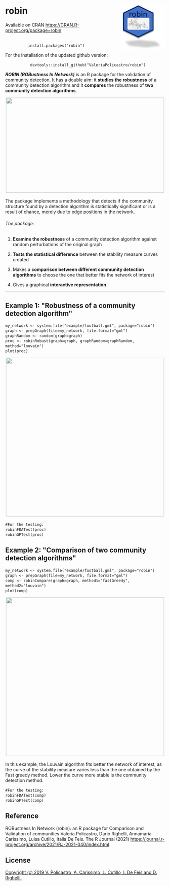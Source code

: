 # robin <img src="man/img/logoRobin.png" align="right" height="138.5"/>

Available on CRAN <https://CRAN.R-project.org/package=robin> <br/><br>

              install.packages("robin")

For the installation of the updated github version:

               devtools::install_github("ValeriaPolicastro/robin")



***ROBIN (ROBustness In Network)*** is an R package for the validation of community detection. It has a double aim: it **studies the robustness** of a community detection algorithm and it **compares** the robustness of **two community detection algorithms**.

<p align="center">

<img src="https://github.com/ValeriaPolicastro/Paper-Robin/blob/master/images/Schermata%20del%202019-09-23%2012-50-52.png" width="500" height="300"/>

</p>

The package implements a methodology that detects if the community structure found by a detection algorithm is statistically significant or is a result of chance, merely due to edge positions in the network.

###### The package:

1)  **Examine the robustness** of a community detection algorithm against random perturbations of the original graph

2)  **Tests the statistical difference** between the stability measure curves created

3)  Makes a **comparison between different community detection algorithms** to choose the one that better fits the network of interest

4)  Gives a graphical **interactive representation**

------------------------------------------------------------------------

## Example 1: "Robustness of a community detection algorithm"

```{r}
my_network <- system.file("example/football.gml", package="robin")
graph <- prepGraph(file=my_network, file.format="gml")
graphRandom <- random(graph=graph)
proc <- robinRobust(graph=graph, graphRandom=graphRandom, method="louvain")               
plot(proc)
```

<p align="center">
<img src="https://github.com/ValeriaPolicastro/Paper-Robin/blob/master/images/PlotRobin.png" width="500" height="500"/>
</p>

```{r}
#For the testing:
robinFDATest(proc)
robinGPTest(proc)
```

## Example 2: "Comparison of two community detection algorithms"

```{r}
my_network <- system.file("example/football.gml", package="robin")
graph <- prepGraph(file=my_network, file.format="gml")
comp <- robinCompare(graph=graph, method1="fastGreedy", method2="louvain")                
plot(comp)
```

<p align="center">
<img src="https://github.com/ValeriaPolicastro/Paper-Robin/blob/master/images/PlotCompare.png" width="500" height="500"/>
</p>

In this example, the Louvain algorithm fits better the network of interest, as the curve of the stability measure varies less than the one obtained by the Fast greedy method. Lower the curve more stable is the community detection method.

```{r}
#For the testing:
robinFDATest(comp)
robinGPTest(comp)
```

## Reference

ROBustness In Network (robin): an R package for Comparison and Validation of communities Valeria Policastro, Dario Righelli, Annamaria Carissimo, Luisa Cutillo, Italia De Feis. The R Journal (2021) <https://journal.r-project.org/archive/2021/RJ-2021-040/index.html>

## License

[Copyright (c) 2019 V. Policastro, A. Carissimo, L. Cutillo, I. De Feis and D. Righelli.](https://github.com/ValeriaPolicastro/robin/blob/master/LICENSE)
